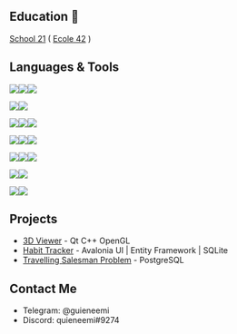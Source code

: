 ## Education 📖
[School 21](https://21-school.ru/) ( [Ecole 42](https://42.fr/en/homepage/) )

## Languages & Tools
<img src="https://img.shields.io/badge/C%20Sharp-239120.svg?style=for-the-badge&logo=C-Sharp&logoColor=white"/><img src="https://img.shields.io/badge/.NET-512BD4.svg?style=for-the-badge&logo=dotnet&logoColor=white"/><img src="https://img.shields.io/badge/XAML-0C54C2.svg?style=for-the-badge&logo=XAML&logoColor=white"/>

<img src="https://img.shields.io/badge/C-A8B9CC.svg?style=for-the-badge&logo=C&logoColor=black"/><img src="https://img.shields.io/badge/C++-00599C.svg?style=for-the-badge&logo=C++&logoColor=white"/>

<img src="https://img.shields.io/badge/Qt-41CD52.svg?style=for-the-badge&logo=Qt&logoColor=white"/><img src="https://img.shields.io/badge/GTK-7FE719.svg?style=for-the-badge&logo=GTK&logoColor=white"/><img src="https://img.shields.io/badge/OpenGL-5586A4.svg?style=for-the-badge&logo=OpenGL&logoColor=white"/>

<img src="https://img.shields.io/badge/Git-F05032.svg?style=for-the-badge&logo=Git&logoColor=white"/><img src="https://img.shields.io/badge/GitLab-FC6D26.svg?style=for-the-badge&logo=GitLab&logoColor=white"/><img src="https://img.shields.io/badge/Docker-2496ED.svg?style=for-the-badge&logo=Docker&logoColor=white"/>

<img src="https://img.shields.io/badge/Linux-FCC624.svg?style=for-the-badge&logo=Linux&logoColor=black"/><img src="https://img.shields.io/badge/Ubuntu-E95420.svg?style=for-the-badge&logo=Ubuntu&logoColor=white"/><img src="https://img.shields.io/badge/GNU%20Bash-4EAA25.svg?style=for-the-badge&logo=GNU-Bash&logoColor=white"/>

<img src="https://img.shields.io/badge/PostgreSQL-4169E1.svg?style=for-the-badge&logo=PostgreSQL&logoColor=white"/><img src="https://img.shields.io/badge/SQLite-003B57.svg?style=for-the-badge&logo=SQLite&logoColor=white"/>

<img src="https://img.shields.io/badge/Slack-4A154B.svg?style=for-the-badge&logo=Slack&logoColor=white"/><img src="https://img.shields.io/badge/Discord-5865F2.svg?style=for-the-badge&logo=Discord&logoColor=white"/>

## Projects
- [3D Viewer](https://github.com/quieneemi/3DViewer) - Qt C++ OpenGL
- [Habit Tracker](https://github.com/quieneemi/HabitTracker-AvaloniaUI) - Avalonia UI | Entity Framework | SQLite
- [Travelling Salesman Problem](https://github.com/quieneemi/TravellingSalesmanProblem) - PostgreSQL

## Contact Me
- Telegram: @guieneemi
- Discord: quieneemi#9274
